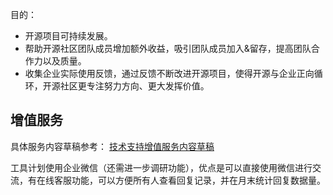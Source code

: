 

目的：
- 开源项目可持续发展。
- 帮助开源社区团队成员增加额外收益，吸引团队成员加入&留存，提高团队合作力以及质量。
- 收集企业实际使用反馈，通过反馈不断改进开源项目，使得开源与企业正向循环，开源社区更专注努力方向、更大发挥价值。


## 增值服务




具体服务内容草稿参考： [技术支持增值服务内容草稿](./技术支持增值服务内容draft.md)

工具计划使用企业微信（还需进一步调研功能），优点是可以直接使用微信进行交流，有在线客服功能，可以方便所有人查看回复记录，并在月末统计回复数据量。

